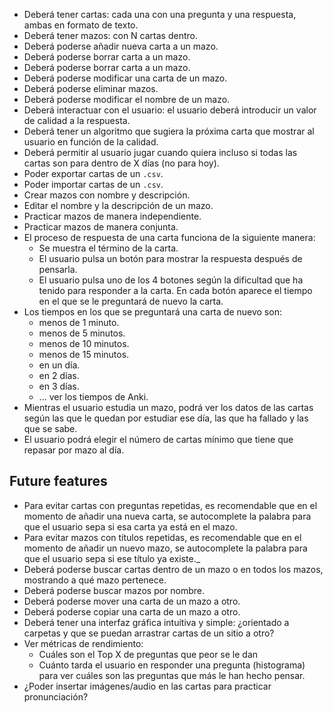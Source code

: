 - Deberá tener cartas: cada una con una pregunta y una respuesta, ambas en formato de texto.
- Deberá tener mazos: con N cartas dentro.
- Deberá poderse añadir nueva carta a un mazo.
- Deberá poderse borrar carta a un mazo.
- Deberá poderse borrar carta a un mazo.
- Deberá poderse modificar una carta de un mazo.
- Deberá poderse eliminar mazos.
- Deberá poderse modificar el nombre de un mazo.
- Deberá interactuar con el usuario: el usuario deberá introducir un valor de calidad a la respuesta.
- Deberá tener un algoritmo que sugiera la próxima carta que mostrar al usuario en función de la calidad.
- Deberá permitir al usuario jugar cuando quiera incluso si todas las cartas son para dentro de X días (no para hoy).
- Poder exportar cartas de un `.csv`.
- Poder importar cartas de un `.csv`.
- Crear mazos con nombre y descripción.
- Editar el nombre y la descripción de un mazo.
- Practicar mazos de manera independiente.
- Practicar mazos de manera conjunta.
- El proceso de respuesta de una carta funciona de la siguiente manera:
  - Se muestra el término de la carta.
  - El usuario pulsa un botón para mostrar la respuesta después de pensarla.
  - El usuario pulsa uno de los 4 botones según la dificultad que ha tenido para responder a la carta. En cada botón aparece el tiempo en el que se le preguntará de nuevo la carta.
- Los tiempos en los que se preguntará una carta de nuevo son:
  - menos de 1 minuto.
  - menos de 5 minutos.
  - menos de 10 minutos.
  - menos de 15 minutos.
  - en un día.
  - en 2 días.
  - en 3 días.
  - ... ver los tiempos de Anki.
- Mientras el usuario estudia un mazo, podrá ver los datos de las cartas según las que le quedan por estudiar ese día, las que ha fallado y las que se sabe.
- El usuario podrá elegir el número de cartas mínimo que tiene que repasar por mazo al día.

## Future features

- Para evitar cartas con preguntas repetidas, es recomendable que en el momento de añadir una nueva carta, se autocomplete la palabra para que el usuario sepa si esa carta ya está en el mazo.
- Para evitar mazos con títulos repetidas, es recomendable que en el momento de añadir un nuevo mazo, se autocomplete la palabra para que el usuario sepa si ese título ya existe.\_
- Deberá poderse buscar cartas dentro de un mazo o en todos los mazos, mostrando a qué mazo pertenece.
- Deberá poderse buscar mazos por nombre.
- Deberá poderse mover una carta de un mazo a otro.
- Deberá poderse copiar una carta de un mazo a otro.
- Deberá tener una interfaz gráfica intuitiva y simple: ¿orientado a carpetas y que se puedan arrastrar cartas de un sitio a otro?
- Ver métricas de rendimiento:
  - Cuáles son el Top X de preguntas que peor se le dan
  - Cuánto tarda el usuario en responder una pregunta (histograma) para ver cuáles son las preguntas que más le han hecho pensar.
- ¿Poder insertar imágenes/audio en las cartas para practicar pronunciación?
